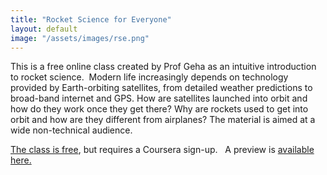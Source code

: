 ```yaml
---
title: "Rocket Science for Everyone"
layout: default
image: "/assets/images/rse.png"
---
```


This is a free online class created by Prof Geha as an intuitive introduction to rocket science.  Modern life increasingly depends on technology provided by Earth-orbiting satellites, from detailed weather predictions to broad-band internet and GPS. How are satellites launched into orbit and how do they work once they get there? Why are rockets used to get into orbit and how are they different from airplanes? The material is aimed at a wide non-technical audience.  

<a href="https://online.yale.edu/courses/rocket-science-everyone">The class is free</a>, but requires a Coursera sign-up.   A preview is <a href="https://www.youtube.com/watch?v=hBE00PL04FM">available here.</a>
